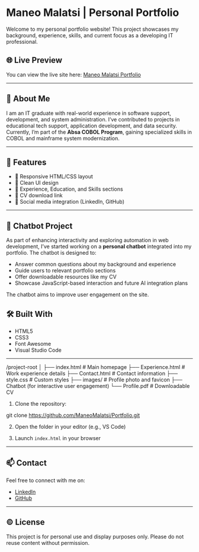 # Maneo Malatsi | Personal Portfolio

Welcome to my personal portfolio website! This project showcases my background, experience, skills, and current focus as a developing IT professional.

## 🌐 Live Preview

You can view the live site here: [Maneo Malatsi Portfolio](#) <!-- Add your deployment URL here if hosted -->

---

## 📌 About Me

I am an IT graduate with real-world experience in software support, development, and system administration. I’ve contributed to projects in educational tech support, application development, and data security. Currently, I’m part of the **Absa COBOL Program**, gaining specialized skills in COBOL and mainframe system modernization.

---

## 💼 Features

- 🔹 Responsive HTML/CSS layout
- 🔹 Clean UI design
- 🔹 Experience, Education, and Skills sections
- 🔹 CV download link
- 🔹 Social media integration (LinkedIn, GitHub)

---

## 🤖 Chatbot Project

As part of enhancing interactivity and exploring automation in web development, I’ve started working on a **personal chatbot** integrated into my portfolio. The chatbot is designed to:

- Answer common questions about my background and experience
- Guide users to relevant portfolio sections
- Offer downloadable resources like my CV
- Showcase JavaScript-based interaction and future AI integration plans

The chatbot aims to improve user engagement on the site.

## 🛠️ Built With

- HTML5
- CSS3
- Font Awesome
- Visual Studio Code

---

/project-root
│
├── index.html # Main homepage
├── Experience.html # Work experience details
├── Contact.html # Contact information
├── style.css # Custom styles
├── images/ # Profile photo and favicon
├── Chatbot (for interactive user engagement)
└── Profile.pdf # Downloadable CV

1. Clone the repository:

git clone https://github.com/ManeoMalatsi/Portfolio.git

2. Open the folder in your editor (e.g., VS Code)

3. Launch `index.html` in your browser

---

## 📫 Contact

Feel free to connect with me on:

- [LinkedIn](https://www.linkedin.com/in/agnes-malatsi-2a4584231/)
- [GitHub](https://github.com/ManeoMalatsi)

---

## ©️ License

This project is for personal use and display purposes only. Please do not reuse content without permission.




